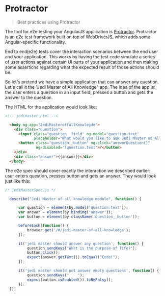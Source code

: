 # Protractor
> Best practices using Protractor

The tool for e2e testing your AngularJS application is [Protractor](https://angular.github.io/protractor/#/). Protractor is an e2e test framework built on top of WebDriverJS, which adds some Angular-specific functionality.

End to end(e2e) tests cover the interaction scenarios between the end user and your application. This works by having the test code simulate a series of user actions against certain UI parts of your application and then making some assertions regarding what the expected result of those actions should be.

So let's pretend we have a simple application that can answer any question. Let's call it the "Jedi Master of All Knowledge" app. The idea of the app is: the user enters a question in an input field, presses a button and gets the answer to the question.

The HTML for the application would look like:

```html
<!-- jedimaster.html -->

  <body ng-app="JediMasteroffAllKnowlegde">
    <div class="question">
      <input class="question__field" ng-model="question.text"
             placeholder="What would you like to ask Jedi Master od All Knowledge?">
      <button class="question__button" ng-click="answerQuestion()"
              ng-disabled="!question.text">?</button>
    </div>
    <div class="answer">{{answer}}</div>
  </body>
  ```
  
The e2e spec  should cover exactly the interaction we described earlier: user enters question, presses button and gets an answer. They would look just like this:

```javascript
/* jediMasterSpec.js */

  describe("Jedi Master of all knowledge module", function() {

      var question = element(by.model('question.text'));
      var answer = element(by.binding('answer'));
      var button = element(by.className('question__button'));

      beforeEach(function() {
          browser.get('/#/jedi-master-of-all-knowledge');
      });

      it('jedi master should answer any question', function() {
          question.sendKeys("What is the purpose of life?");
          button.click();
          expect(answer.getText()).toEqual("Code!");
      });

      it('jedi master should not answer empty questions', function() {
          question.sendKeys("    ");
          expect(button.isEnabled()).toBeFalsy();
      });
  });
```
